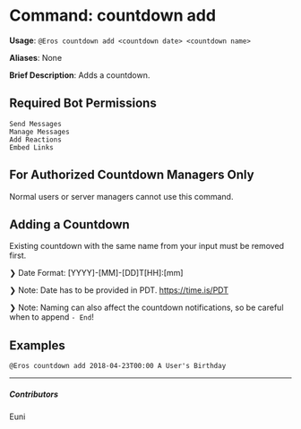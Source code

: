 # Command: countdown add


**Usage**: `@Eros countdown add <countdown date> <countdown name>`

**Aliases**: None

**Brief Description**: Adds a countdown.



## Required Bot Permissions

```
Send Messages
Manage Messages
Add Reactions
Embed Links
```

## For Authorized Countdown Managers Only


Normal users or server managers cannot use this command.

## Adding a Countdown


Existing countdown with the same name from your input must be removed first.

❯ Date Format: [YYYY]-[MM]-[DD]T[HH]:[mm]

❯ Note: Date has to be provided in PDT. https://time.is/PDT

❯ Note: Naming can also affect the countdown notifications, so be careful when to append `- End`!

## Examples

```
@Eros countdown add 2018-04-23T00:00 A User's Birthday
```


---

##### Contributors


Euni
